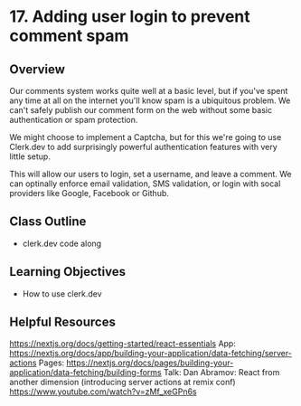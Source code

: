 # 17. Adding user login to prevent comment spam

## Overview

Our comments system works quite well at a basic level, but if you've spent any time at all on the internet you'll know spam is a ubiquitous problem. We can't safely publish our comment form on the web without some basic authentication or spam protection.

We might choose to implement a Captcha, but for this we're going to use Clerk.dev to add surprisingly powerful authentication features with very little setup.

This will allow our users to login, set a username, and leave a comment. We can optinally enforce email validation, SMS validation, or login with socal providers like Google, Facebook or Github.

## Class Outline

- clerk.dev code along

## Learning Objectives

- How to use clerk.dev

## Helpful Resources

https://nextjs.org/docs/getting-started/react-essentials
App: https://nextjs.org/docs/app/building-your-application/data-fetching/server-actions
Pages: https://nextjs.org/docs/pages/building-your-application/data-fetching/building-forms
Talk: Dan Abramov: React from another dimension (introducing server actions at remix conf) https://www.youtube.com/watch?v=zMf_xeGPn6s
